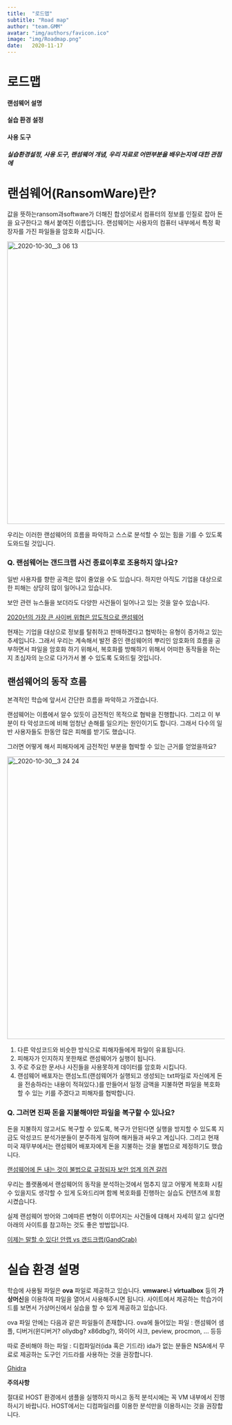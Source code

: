 ```yaml
---
title:  "로드맵"
subtitle: "Road map"
author: "team.GMM"
avatar: "img/authors/favicon.ico"
image: "img/Roadmap.png"
date:   2020-11-17
---
```



# 로드맵

#### 랜섬웨어 설명

#### 실습 환경 설정

#### 사용 도구

##### 실습환경설정, 사용 도구, 랜섬웨어 개념, 우리 자료로 어떤부분을 배우는지에 대한 관점에

# 랜섬웨어(RansomWare)란?

값을 뜻하는ransom과software가 더해진 합성어로서 컴퓨터의 정보를 인질로 잡아 돈을 요구한다고 해서 붙여진 이름입니다.
랜섬웨어는 사용자의 컴퓨터 내부에서 특정 확장자를 가진 파일들을 암호화 시킵니다.


<img width="654" alt="_2020-10-30__3 06 13" src="https://user-images.githubusercontent.com/65612054/99800393-a1c3d300-2b77-11eb-86d1-7e0b63b8dd38.png">


우리는 이러한 랜섬웨어의 흐름을 파악하고 스스로 분석할 수 있는 힘을 기를 수 있도록 도와드릴 것입니다.



### Q. 랜섬웨어는 갠드크랩 사건 종료이후로 조용하지 않나요?

일반 사용자를 향한 공격은 많이 줄었을 수도 있습니다.
하지만 아직도 기업을 대상으로 한 피해는 상당히 많이 일어나고 있습니다.

보안 관련 뉴스들을 보더라도 다양한 사건들이 일어나고 있는 것을 알수 있습니다.

[2020년의 가장 큰 사이버 위협은 압도적으로 랜섬웨어](https://www.boannews.com/media/view.asp?idx=91741&fbclid=IwAR17aUzZNszstHqO1mW49XkVB_qyZYyxxKRpZ6mJ0byHuIFO3hQNoElEJl8)

현재는 기업을 대상으로 정보를 탈취하고 판매하겠다고 협박하는 유형이 증가하고 있는 추세입니다.
그래서 우리는 계속해서 발전 중인 랜섬웨어의 뿌리인 암호화의 흐름을 공부하면서 파일을 암호화 하기 위해서, 복호화를 방해하기 위해서 어떠한 동작들을 하는지 초심자의 눈으로 다가가서 볼 수 있도록 도와드릴 것입니다.

## 랜섬웨어의 동작 흐름

본격적인 학습에 앞서서 간단한 흐름을 파악하고 가겠습니다.

랜섬웨어는 이름에서 알수 있듯이 금전적인 목적으로 협박을 진행합니다.
그리고 이 부분이 타 악성코드에 비해 엄청난 손해를 일으키는 원인이기도 합니다.
그래서 다수의 일반 사용자들도 한동안 많은 피해를 받기도 했습니다.

그러면 어떻게 해서 피해자에게 금전적인 부분을 협박할 수 있는 근거를 얻었을까요?


<img width="654" alt="_2020-10-30__3 24 24" src="https://user-images.githubusercontent.com/65612054/99801957-329bae00-2b7a-11eb-8ee1-8dccfed32cfc.png">


1. 다른 악성코드와 비슷한 방식으로 피해자들에게 파일이 유표됩니다.
2. 피해자가 인지하지 못한채로 랜섬웨어가 실행이 됩니다.
3. 주로 주요한 문서나 사진들을 사용못하게 데이터를 암호화 시킵니다.
4. 랜섬웨어 배포자는 랜섬노트(랜섬웨어가 실행되고 생성되는 txt파일로 자신에게 돈을 전송하라는 내용이 적혀있다.)를 만들어서 일정 금액을 지불하면 파일을 복호화 할 수 있는 키를 주겠다고 피해자를 협박합니다.

### Q. 그러면 진짜 돈을 지불해야만 파일을 복구할 수 있나요?

돈을 지불하지 않고서도 복구할 수 있도록, 복구가 안된다면 실행을 방지할 수 있도록 지금도 악성코드 분석가분들이 분주하게 일하며 해커들과 싸우고 계십니다.
그리고 현재 미국 재무부에서는 랜섬웨어 배포자에게 돈을 지불하는 것을 불법으로 제정하기도 했습니다.

[랜섬웨어에 돈 내는 것이 불법으로 규정되자 보안 업계 의견 갈려](https://www.boannews.com/media/view.asp?idx=91608&fbclid=IwAR1uRObSw0cbup67LkZldgZf6cWEgMYlc2aW3v6y2Ic8tvMPud6APOIshH4)

우리는 플랫폼에서 랜섬웨어의 동작을 분석하는것에서 멈추지 않고 어떻게 복호화 시킬 수 있을지도 생각할 수 있게 도와드리며 함께 복호화를 진행하는 실습도 컨텐츠에 포함시켰습니다.

실제 랜섬웨어 방어와 그에따른 변형이 이루어지는 사건들에 대해서 자세히 알고 싶다면 아래의 사이트를 참고하는 것도 좋은 방법입니다.

[이제는 말할 수 있다! 안랩 vs 갠드크랩(GandCrab)](https://asec.ahnlab.com/1281)

# 실습 환경 설명

학습에 사용될 파일은 **ova** 파일로 제공하고 있습니다.
**vmware**나 **virtualbox** 등의 **가상머신**을 이용하여 파일을 열어서 사용해주시면 됩니다.
사이트에서 제공하는 학습가이드를 보면서 가상머신에서 실습을 할 수 있게 제공하고 있습니다.

ova 파일 안에는 다음과 같은 파일들이 존재합니다.
ova에 들어있는 파일 : 랜섬웨어 샘플, 디버거(윈디버거? ollydbg? x86dbg?), 와이어 샤크, peview, procmon, ... 등등

따로 준비해야 하는 파일 : 디컴파일러(ida 혹은 기드라)
ida가 없는 분들은 NSA에서 무료로 제공하는 도구인 기드라를 사용하는 것을 권장합니다.

[Ghidra](https://ghidra-sre.org)

**주의사항**


절대로 HOST 환경에서 샘플을 실행하지 마시고 동적 분석시에는 꼭 VM 내부에서 진행하시기 바랍니다.
HOST에서는 디컴파일러를 이용한 분석만을 이용하시는 것을 권장합니다.
